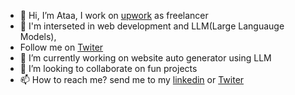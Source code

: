 - 👋 Hi, I’m Ataa, I work on [upwork](https://www.upwork.com/freelancers/~017dd4beb052466560) as freelancer 
- 👀 I'm interseted in web development and LLM(Large Languauge Models),
- Follow me on [Twiter](https://twitter.com/AtaDaghstani) 
- 🌱 I’m currently working on website auto generator using LLM
- 💞️ I’m looking to collaborate on fun projects
- 📫 How to reach me? send me to my [linkedin](https://www.linkedin.com/in/ataaeddin-aldaghstani-39504917b/) or [Twiter](https://twitter.com/AtaDaghstani) 

<!---
AtaaEddin/AtaaEddin is a ✨ special ✨ repository because its `README.md` (this file) appears on your GitHub profile.
You can click the Preview link to take a look at your changes.
--->
